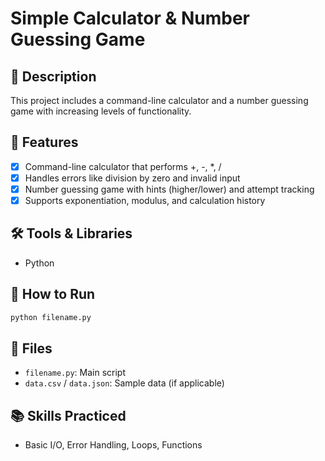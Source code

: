 # Simple Calculator & Number Guessing Game

## 📌 Description
This project includes a command-line calculator and a number guessing game with increasing levels of functionality.

## 🚀 Features
- [x] Command-line calculator that performs +, -, *, /
- [x] Handles errors like division by zero and invalid input
- [x] Number guessing game with hints (higher/lower) and attempt tracking
- [x] Supports exponentiation, modulus, and calculation history

## 🛠️ Tools & Libraries
- Python

## 🔧 How to Run
```bash
python filename.py
```

## 📁 Files
- `filename.py`: Main script
- `data.csv` / `data.json`: Sample data (if applicable)

## 📚 Skills Practiced
- Basic I/O, Error Handling, Loops, Functions
